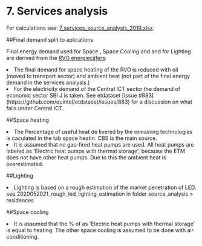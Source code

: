 # 7. Services analysis
For calculations see: [7&#95;services&#95;source&#95;analysis_2019.xlsx](7_services_source_analysis_2019.xlsx). 


##Final demand split to aplications


Final energy demand used for Space , Space Cooling and and for Lighting are derived from the [RVO energiecijfers](https://energiecijfers.databank.nl/jive?workspace_guid=7f9277c8-426b-460d-8780-c45a3dec57d7):
<li> The final demand for space heating of the RVO is reduced with oil (moved to transport sector) and ambient heat (not part of the final energy demand in the services analysis.)

<li> For the electricity demand of the Central ICT sector the demand of economic sector SBI J is taken. See etdataset [issue #883](https://github.com/quintel/etdataset/issues/883) for a discussion on what falls under Central ICT.

##Space heating
<li>The Percentage of useful heat de livered by the remaining technologies  is caculated in the tab space heatin. CBS is the main source. <li> It is assumed that no gas-fired heat pumps are used. All heat pumps are labeled as 'Electric heat pumps with thermal storage', because the ETM does not have other heat pumps. Due to this the ambient heat is overestimated. 

##Lighting
<li>Lighting is based on a rough estimation of the market penetration of LED. see 2020052021_rough_led_lighting_estimation in folder  source_analysis > residences

##Space cooling
<li> It is assumed that the % of as 'Electric heat pumps with thermal storage' is equal to heating. The other space cooling is assumed to be done with air conditioning. 

